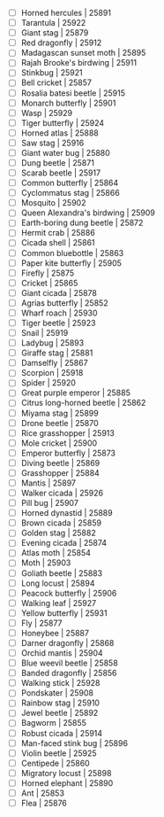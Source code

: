 - [ ] Horned hercules | 25891
- [ ] Tarantula | 25922
- [ ] Giant stag | 25879
- [ ] Red dragonfly | 25912
- [ ] Madagascan sunset moth | 25895
- [ ] Rajah Brooke's birdwing | 25911
- [ ] Stinkbug | 25921
- [ ] Bell cricket | 25857
- [ ] Rosalia batesi beetle | 25915
- [ ] Monarch butterfly | 25901
- [ ] Wasp | 25929
- [ ] Tiger butterfly | 25924
- [ ] Horned atlas | 25888
- [ ] Saw stag | 25916
- [ ] Giant water bug | 25880
- [ ] Dung beetle | 25871
- [ ] Scarab beetle | 25917
- [ ] Common butterfly | 25864
- [ ] Cyclommatus stag | 25866
- [ ] Mosquito | 25902
- [ ] Queen Alexandra's birdwing | 25909
- [ ] Earth-boring dung beetle | 25872
- [ ] Hermit crab | 25886
- [ ] Cicada shell | 25861
- [ ] Common bluebottle | 25863
- [ ] Paper kite butterfly | 25905
- [ ] Firefly | 25875
- [ ] Cricket | 25865
- [ ] Giant cicada | 25878
- [ ] Agrias butterfly | 25852
- [ ] Wharf roach | 25930
- [ ] Tiger beetle | 25923
- [ ] Snail | 25919
- [ ] Ladybug | 25893
- [ ] Giraffe stag | 25881
- [ ] Damselfly | 25867
- [ ] Scorpion | 25918
- [ ] Spider | 25920
- [ ] Great purple emperor | 25885
- [ ] Citrus long-horned beetle | 25862
- [ ] Miyama stag | 25899
- [ ] Drone beetle | 25870
- [ ] Rice grasshopper | 25913
- [ ] Mole cricket | 25900
- [ ] Emperor butterfly | 25873
- [ ] Diving beetle | 25869
- [ ] Grasshopper | 25884
- [ ] Mantis | 25897
- [ ] Walker cicada | 25926
- [ ] Pill bug | 25907
- [ ] Horned dynastid | 25889
- [ ] Brown cicada | 25859
- [ ] Golden stag | 25882
- [ ] Evening cicada | 25874
- [ ] Atlas moth | 25854
- [ ] Moth | 25903
- [ ] Goliath beetle | 25883
- [ ] Long locust | 25894
- [ ] Peacock butterfly | 25906
- [ ] Walking leaf | 25927
- [ ] Yellow butterfly | 25931
- [ ] Fly | 25877
- [ ] Honeybee | 25887
- [ ] Darner dragonfly | 25868
- [ ] Orchid mantis | 25904
- [ ] Blue weevil beetle | 25858
- [ ] Banded dragonfly | 25856
- [ ] Walking stick | 25928
- [ ] Pondskater | 25908
- [ ] Rainbow stag | 25910
- [ ] Jewel beetle | 25892
- [ ] Bagworm | 25855
- [ ] Robust cicada | 25914
- [ ] Man-faced stink bug | 25896
- [ ] Violin beetle | 25925
- [ ] Centipede | 25860
- [ ] Migratory locust | 25898
- [ ] Horned elephant | 25890
- [ ] Ant | 25853
- [ ] Flea | 25876
